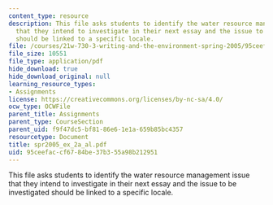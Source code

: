 ```yaml
---
content_type: resource
description: This file asks students to identify the water resource management issue
  that they intend to investigate in their next essay and the issue to be investigated
  should be linked to a specific locale.
file: /courses/21w-730-3-writing-and-the-environment-spring-2005/95ceefaccf6784be37b355a98b212951_spr2005_ex_2a_al.pdf
file_size: 10551
file_type: application/pdf
hide_download: true
hide_download_original: null
learning_resource_types:
- Assignments
license: https://creativecommons.org/licenses/by-nc-sa/4.0/
ocw_type: OCWFile
parent_title: Assignments
parent_type: CourseSection
parent_uid: f9f47dc5-bf81-86e6-1e1a-659b85bc4357
resourcetype: Document
title: spr2005_ex_2a_al.pdf
uid: 95ceefac-cf67-84be-37b3-55a98b212951
---
```

This file asks students to identify the water resource management issue that they intend to investigate in their next essay and the issue to be investigated should be linked to a specific locale.
